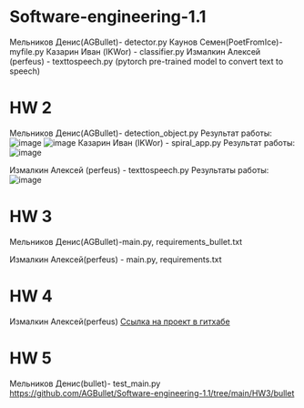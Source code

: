 # Software-engineering-1.1
Мельников Денис(AGBullet)- detector.py
Каунов Семен(PoetFromIce)- myfile.py 
Казарин Иван (IKWor) - classifier.py
Измалкин Алексей (perfeus) - texttospeech.py (pytorch pre-trained model to convert text to speech)
# HW 2
Мельников Денис(AGBullet)- detection_object.py
Результат работы: 
![image](https://github.com/AGBullet/Software-engineering-1.1/assets/78823503/0b1aface-dbc1-49ed-b6c0-7588f552ed15)
![image](https://github.com/AGBullet/Software-engineering-1.1/assets/78823503/530c6fdd-8a25-4594-8c67-aa93f4d0f169)
Казарин Иван (IKWor) - spiral_app.py
Результат работы:
![image](https://github.com/AGBullet/Software-engineering-1.1/assets/149700414/32f451c7-1b69-4847-9685-8c0dad2c7df4)

Измалкин Алексей (perfeus) - texttospeech.py
Результаты работы:
![image](https://github.com/AGBullet/Software-engineering-1.1/assets/48157562/9b652637-4bc5-47b9-9473-54a39294c011)

# HW 3
Мельников Денис(AGBullet)-main.py, requirements_bullet.txt

Измалкин Алексей(perfeus) - main.py, requirements.txt

# HW 4
Измалкин Алексей(perfeus) [Сcылка на проект в гитхабе](https://github.com/perfeus/HW4)

# HW 5
Мельников Денис(bullet)- test_main.py https://github.com/AGBullet/Software-engineering-1.1/tree/main/HW3/bullet
